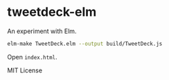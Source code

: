 # tweetdeck-elm

An experiment with Elm.

```bash
elm-make TweetDeck.elm --output build/TweetDeck.js
```

Open `index.html`.

MIT License
